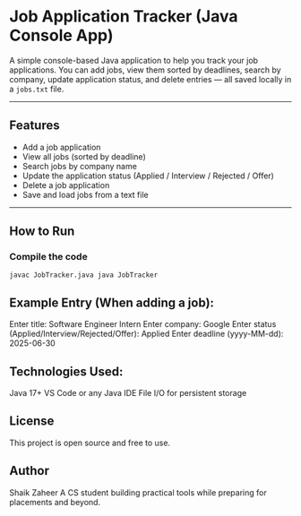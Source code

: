 #  Job Application Tracker (Java Console App)

A simple console-based Java application to help you track your job applications. You can add jobs, view them sorted by deadlines, search by company, update application status, and delete entries — all saved locally in a `jobs.txt` file.

---

## Features

-  Add a job application
-  View all jobs (sorted by deadline)
-  Search jobs by company name
-  Update the application status (Applied / Interview / Rejected / Offer)
-  Delete a job application
-  Save and load jobs from a text file

---

##  How to Run

###  Compile the code
``
javac JobTracker.java
java JobTracker
``
## Example Entry (When adding a job):

Enter title: Software Engineer Intern
Enter company: Google
Enter status (Applied/Interview/Rejected/Offer): Applied
Enter deadline (yyyy-MM-dd): 2025-06-30

## Technologies Used:

Java 17+
VS Code or any Java IDE
File I/O for persistent storage

## License
This project is open source and free to use.

## Author
Shaik Zaheer
A CS student building practical tools while preparing for placements and beyond.

